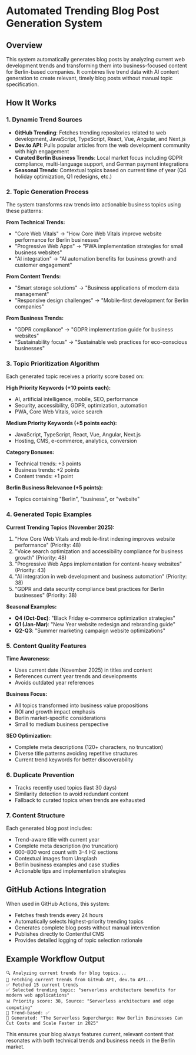 # Automated Trending Blog Post Generation System

## Overview

This system automatically generates blog posts by analyzing current web development trends and transforming them into business-focused content for Berlin-based companies. It combines live trend data with AI content generation to create relevant, timely blog posts without manual topic specification.

## How It Works

### 1. **Dynamic Trend Sources**

- **GitHub Trending**: Fetches trending repositories related to web development, JavaScript, TypeScript, React, Vue, Angular, and Next.js
- **Dev.to API**: Pulls popular articles from the web development community with high engagement
- **Curated Berlin Business Trends**: Local market focus including GDPR compliance, multi-language support, and German payment integrations
- **Seasonal Trends**: Contextual topics based on current time of year (Q4 holiday optimization, Q1 redesigns, etc.)

### 2. **Topic Generation Process**

The system transforms raw trends into actionable business topics using these patterns:

**From Technical Trends:**

- "Core Web Vitals" → "How Core Web Vitals improve website performance for Berlin businesses"
- "Progressive Web Apps" → "PWA implementation strategies for small business websites"
- "AI integration" → "AI automation benefits for business growth and customer engagement"

**From Content Trends:**

- "Smart storage solutions" → "Business applications of modern data management"
- "Responsive design challenges" → "Mobile-first development for Berlin companies"

**From Business Trends:**

- "GDPR compliance" → "GDPR implementation guide for business websites"
- "Sustainability focus" → "Sustainable web practices for eco-conscious businesses"

### 3. **Topic Prioritization Algorithm**

Each generated topic receives a priority score based on:

**High Priority Keywords (+10 points each):**

- AI, artificial intelligence, mobile, SEO, performance
- Security, accessibility, GDPR, optimization, automation
- PWA, Core Web Vitals, voice search

**Medium Priority Keywords (+5 points each):**

- JavaScript, TypeScript, React, Vue, Angular, Next.js
- Hosting, CMS, e-commerce, analytics, conversion

**Category Bonuses:**

- Technical trends: +3 points
- Business trends: +2 points
- Content trends: +1 point

**Berlin Business Relevance (+5 points):**

- Topics containing "Berlin", "business", or "website"

### 4. **Generated Topic Examples**

**Current Trending Topics (November 2025):**

1. "How Core Web Vitals and mobile-first indexing improves website performance" (Priority: 48)
2. "Voice search optimization and accessibility compliance for business growth" (Priority: 48)
3. "Progressive Web Apps implementation for content-heavy websites" (Priority: 43)
4. "AI integration in web development and business automation" (Priority: 38)
5. "GDPR and data security compliance best practices for Berlin businesses" (Priority: 38)

**Seasonal Examples:**

- **Q4 (Oct-Dec)**: "Black Friday e-commerce optimization strategies"
- **Q1 (Jan-Mar)**: "New Year website redesign and rebranding guide"
- **Q2-Q3**: "Summer marketing campaign website optimizations"

### 5. **Content Quality Features**

**Time Awareness:**

- Uses current date (November 2025) in titles and content
- References current year trends and developments
- Avoids outdated year references

**Business Focus:**

- All topics transformed into business value propositions
- ROI and growth impact emphasis
- Berlin market-specific considerations
- Small to medium business perspective

**SEO Optimization:**

- Complete meta descriptions (120+ characters, no truncation)
- Diverse title patterns avoiding repetitive structures
- Current trend keywords for better discoverability

### 6. **Duplicate Prevention**

- Tracks recently used topics (last 30 days)
- Similarity detection to avoid redundant content
- Fallback to curated topics when trends are exhausted

### 7. **Content Structure**

Each generated blog post includes:

- Trend-aware title with current year
- Complete meta description (no truncation)
- 600-800 word count with 3-4 H2 sections
- Contextual images from Unsplash
- Berlin business examples and case studies
- Actionable tips and implementation strategies

## GitHub Actions Integration

When used in GitHub Actions, this system:

- Fetches fresh trends every 24 hours
- Automatically selects highest-priority trending topics
- Generates complete blog posts without manual intervention
- Publishes directly to Contentful CMS
- Provides detailed logging of topic selection rationale

## Example Workflow Output

```
🔍 Analyzing current trends for blog topics...
🔄 Fetching current trends from GitHub API, dev.to API...
✅ Fetched 15 current trends
✅ Selected trending topic: "serverless architecture benefits for modern web applications"
📊 Priority score: 38, Source: "Serverless architecture and edge computing"
🎯 Trend-based: ✅
📝 Generated: "The Serverless Supercharge: How Berlin Businesses Can Cut Costs and Scale Faster in 2025"
```

This ensures your blog always features current, relevant content that resonates with both technical trends and business needs in the Berlin market.
